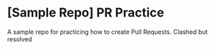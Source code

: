 # [Sample Repo] PR Practice
A sample repo for practicing how to create Pull Requests. 
Clashed but resolved
